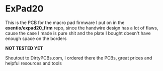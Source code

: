 # ExPad20
This is the PCB for the macro pad firmware I put on in the **exentio/expad20_firm** repo, since the handwire design has a lot of flaws, cause the case I made is pure shit and the plate I bought doesn't have enough space on the borders

**NOT TESTED YET**

Shoutout to DirtyPCBs.com, I ordered there the PCBs, great prices and helpful resources and tools
